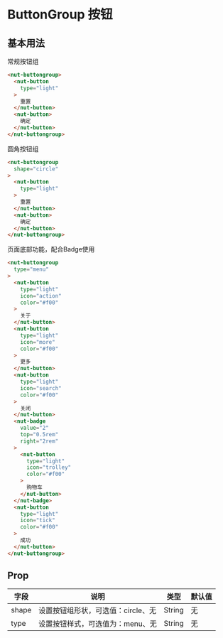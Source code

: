 # ButtonGroup 按钮

## 基本用法

常规按钮组

```html
<nut-buttongroup>
  <nut-button 
    type="light"
  >
    重置
  </nut-button>
  <nut-button>
    确定
  </nut-button>
</nut-buttongroup>
```

圆角按钮组

```html
<nut-buttongroup 
  shape="circle"
>
  <nut-button 
    type="light"
  >
    重置
  </nut-button>
  <nut-button>
    确定
  </nut-button>
</nut-buttongroup>
```

页面底部功能，配合Badge使用

``` html
<nut-buttongroup 
  type="menu"
>
  <nut-button 
    type="light" 
    icon="action" 
    color="#f00"
  >
    关于
  </nut-button>
  <nut-button 
    type="light" 
    icon="more" 
    color="#f00"
  >
    更多
  </nut-button>
  <nut-button 
    type="light" 
    icon="search" 
    color="#f00"
  >
    关闭
  </nut-button>
  <nut-badge 
    value="2" 
    top="0.5rem" 
    right="2rem"
  >
    <nut-button 
      type="light" 
      icon="trolley" 
      color="#f00"
    >
      购物车
    </nut-button>
  </nut-badge>      
  <nut-button 
    type="light" 
    icon="tick" 
    color="#f00"
  >
    成功
  </nut-button>
</nut-buttongroup>
```

## Prop

| 字段 | 说明 | 类型 | 默认值
|----- | ----- | ----- | ----- 
| shape | 设置按钮组形状，可选值：circle、无 | String | 无
| type | 设置按钮样式，可选值为：menu、无 | String | 无
